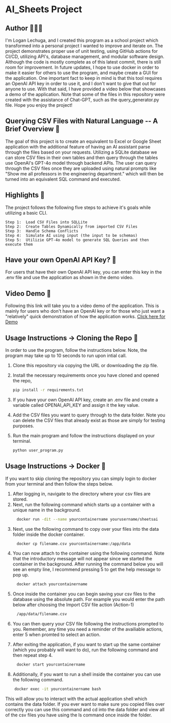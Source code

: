 # AI_Sheets Project

## Author 👨🏽‍💻
<p>I'm Logan Lechuga, and I created this program as a school project which transformed into a personal project I wanted to improve and iterate on. The project demonstrates proper use of unit testing, using GitHub actions for CI/CD, utilizing API's, database management, and modular software design. Although the code is mostly complete as of this latest commit, there is still room for improvement. In future updates, I hope to use docker in order to make it easier for others to use the program, and maybe create a GUI for the application. One important fact to keep in mind is that this tool requires an OpenAI API key in order to use it, and I don't want to give that out for anyone to use. With that said, I have provided a video below that showcases a demo of the application. Note that some of the files in this repository were created with the assistance of Chat-GPT, such as the query_generator.py file. Hope you enjoy the project!</p>

## Querying CSV Files with Natural Language -- A Brief Overview 📑
<p>The goal of this project is to create an equivalent to Excel or Google Sheet application with the additional feature of having an AI assistant parse through the files based on your requests.  Utilizing a SQLite database we can store CSV files in their own tables and then query through the tables use OpenAI's GPT-4o model through backend APIs. The user can query through the CSV files once they are uploaded using natural prompts like "Show me all professors in the engineering department." which will then be turned into an equivalent SQL command and executed.</p>

## Highlights 🌟
The project follows the following five steps to achieve it's goals while utilizing a basic CLI. 

    Step 1:  Load CSV Files into SQLLite
    Step 2:  Create Tables Dynamically from imported CSV Files
    Step 3:  Handle Schema Conflicts 
    Step 4:  Simulate AI using input (the input to be schemas)
    Step 5:  Utilizie GPT-4o model to generate SQL Queries and then execute them

## Have your own OpenAI API Key? 🔑
<p>For users that have their own OpenAI API key, you can enter this key in the .env file and use the application as shown in the demo video.</p>

## Video Demo 🎥
<p>Following this link will take you to a video demo of the application. This is mainly for users who don't have an OpenAI key or for those who just want a "relatively" quick demonstration of how the application works. <a href="https://youtu.be/9PxT78pqYMk" alt="Demo of application">Click here for Demo</a></p>

## Usage Instructions -> Cloning the Repo 👾
In order to use the program, follow the instructions below. Note, the program may take up to 10 seconds to run upon intial call.

 1. Clone this repository via copying the URL or downloading the zip file.
 2. Install the necessary requirements once you have cloned and opened the repo,
    
     ``` bash
     pip install -r requirements.txt
     ```

3. If you have your own OpenAI API key, create an .env file and create a variable called OPENAI_API_KEY and assign it the key value.
4. Add the CSV files you want to query through to the data folder. Note you can delete the CSV files that already exist as those are simply for testing purposes.

5. Run the main program and follow the instructions displayed on your terminal.
   
   ``` bash
   python user_program.py
   ```
    
## Usage Instructions -> Docker 🐳
If you want to skip cloning the repository you can simply login to docker from your terminal and then follow the steps below.
 1. After logging in, navigate to the directory where your csv files are stored.
 2. Next, run the following command which starts up a container with a unique name in the background.
``` bash
     docker run -dit --name yourcontainername yourusername/sheetsai
```
 3. Next, use the following command to copy over your files into the data folder inside the docker container.
``` bash
     docker cp filename.csv yourcontainername:/app/data
``` 
 4. You can now attach to the container using the following command. Note that the introductory message will not appear since we started the container in the background. After running the command below you will see an empty line, I recommend pressing 5 to get the help message to pop up.
``` bash
     docker attach yourcontainername
``` 
 5. Once inside the container you can begin saving your csv files to the database using the absolute path. For example you would enter the path below after choosing the Import CSV file action (Action-1)
``` bash
     /app/data/filename.csv
```
 6. You can then query your CSV file following the instructions prompted to you. Remember, any time 
 you need a reminder of the availiable actions, enter 5 when promted to select an action.

 7. After exiting the application, if you want to start up the same container (which you probably will want to do), run the following command and then repeat step 4.
``` bash
     docker start yourcontainername
```
 8. Additionally, if you want to run a shell inside the container you can use the following command.
``` bash
    docker exec -it yourcontainername bash
```
This will allow you to interact with the actual application shell which contains the data folder.
If you ever want to make sure you copied files over correctly you can use this command and cd into the data folder and view all of the csv files you have using the ls command once inside the folder. 
